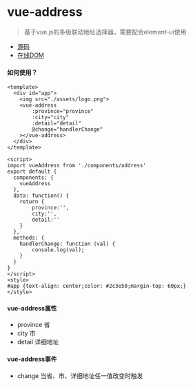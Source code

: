 # vue-address
> 基于vue.js的多级联动地址选择器，需要配合element-ui使用
* [源码](https://github.com/peng1992/vue-address/blob/master/src/components/address.vue)
* [在线DOM](https://peng1992.github.io/vue-address/)

#### 如何使用？

	<template>
      <div id="app">
        <img src="./assets/logo.png">
        <vue-address
            :province="province"
            :city="city"
            :detail="detail"
            @change="handlerChange"
        ></vue-address>
      </div>
    </template>

    <script>
    import vueAddress from './components/address'
    export default {
      components: {
        vueAddress
      },
      data: function() {
        return {
            province:'',
            city:'',
            detail:''
        }
      },
      methods: {
        handlerChange: function (val) {
            console.log(val);
        }
      }
    }
    </script>
    <style>
    #app {text-align: center;color: #2c3e50;margin-top: 60px;}
    </style>

#### vue-address属性
* province	省
* city      市
* detail    详细地址

#### vue-address事件
* change  当省、市、详细地址任一值改变时触发
